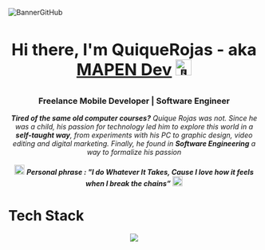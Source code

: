 ![BannerGitHub](https://github.com/quiquereds/quiquereds/assets/70863031/fc94fec3-7573-47b8-bbf7-36c9988938ae)

# <div> <h3 align="center"> Hi there, I'm QuiqueRojas - aka [MAPEN Dev](https://quiqueredsresume.web.app/) <picture><source srcset="https://fonts.gstatic.com/s/e/notoemoji/latest/1f44b/512.webp" type="image/webp"><img src="https://fonts.gstatic.com/s/e/notoemoji/latest/1f44b/512.gif" alt="👋" width="32" height="32"></picture> </h3> </div>

<h3 align="center">Freelance Mobile Developer | Software Engineer </h3>

<p align="center">
  <em>
    <b>Tired of the same old computer courses?</b> Quique Rojas was not. Since he was a child, his passion for technology led him to explore this world in a <b>self-taught way</b>, from experiments with his PC to graphic design, video editing and digital marketing. Finally, he found in <b>Software Engineering</b> a way to formalize his passion<br>
  </em> 
  <br>
  <img src="https://fonts.gstatic.com/s/e/notoemoji/latest/1f914/512.webp" width="20" /> <b><i align="center">Personal phrase : "I do Whatever It Takes, Cause I love how it feels when I break the chains”</i></b> <img src="https://fonts.gstatic.com/s/e/notoemoji/latest/1f4aa_1f3fb/512.webp" width="20" />
</p>


# Tech Stack

<p align="center">
  <a href="https://skillicons.dev">
    <img src="https://skillicons.dev/icons?i=flutter,dart,astro,python,git,github,firebase,gcp,ps,pr,vscode" />
  </a>
</p>
